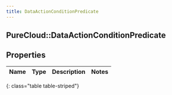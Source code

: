 ```yaml
---
title: DataActionConditionPredicate
---
```

## PureCloud::DataActionConditionPredicate

## Properties

|Name | Type | Description | Notes|
|------------ | ------------- | ------------- | -------------|
{: class="table table-striped"}


